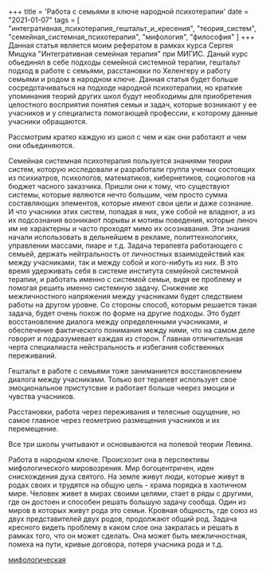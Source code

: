 +++
title = 'Работа с семьями в ключе народной психотерапии'
date = "2021-01-07"
tags = [
    "интегративная_психотерапия_гештальт_и_кресения",
    "теория_систем",
    "семейная_системная_психотерапия",
    "мифология",
    "философия"
]
+++
Данная статья является моим рефератом в рамках курса Сергея Мищука "Интегративная семейная терапия" при МИГИС. Даный курс обьединял в себе подходы семейной системной терапии, гештальт подход в работе с семьями, расстановки по Хеленгеру и работу семьями и родом в народном ключе. Данная статья будет больше сосредотачиваться на подходе народной психотерапии, но краткие упоминания теорий других школ будут необходимы для приобретения целостного восприятия понятия семьи и задач, которые возникают у ее учасников и у специалиста помогающей профессии, к которому данные учасники обращаются.

Рассмотрим кратко каждую из школ с чем и как они работают и чем они обьединяются.


Семейная системная психотерапия пользуется знаниями теории систем, которую исследовали и разработали группа ученых состоящих из психиатров, психологов, математиков, кибернетиков, социологов на бюджет часного заказчика. Пришли они к тому, что существуют системы, которые являются нечто большим, чем просто сумма составляющих элементов, которые имеют свои цели и даже сознание. И что учасники этих систем, попадая в них, уже собой не владеют, а из их подсознания возникают порывы и мотивы поведения, которые линоч им не характерны и часто проходят мимо их осознавания. Эти знания начали использовать в дельнейшем в рекламе, политтехнологиях, управлении массами, пиаре и т.д. Задача терапевта работающего с семьей, держать нейтральность от личностных взаимодействий как между учасниками, так и между собой и кого-нибуть из них. В это время удерживать себя в системе института семейной системной терапии, и работать именно с системой семьи, видя ее проблему и помогая решить именно системную задачу. Снижение же межличностного напряжения между учасниками будет следствием работы на другом уровне. Со стороны способ, которым решается такая задача, будет очень похож по форме на другие подходы. Это будет восстановление диалога между определенными учасниками, и обеспечение фактического понимания между ними, что на самом деле говорит и подразумевает каждая из сторон. Главная отличительная черта специалиаста нейстральность и избегания собственных переживаний.

Гештальт в работе с семьями тоже заниманиется восстановлением диалога между учасниками. Только вот терапевт использует свое эмоциональное пристутсвие и работает больше чеерез эмоции и чувства учасников.

Расстановки, работа через переживания и телесные ощущение, но самое главное через геометрию размещения учасников и их перемещение.

Все три школы учитывают и основываются на полевой теории Левина.

Работа в народном ключе. Происхозит она в перспективы мифологического мировозрения. Мир богоцентричен, иден снисхождения духа святого. На земле живут люди, которые живут в родах своих и трудятся на общую цель - храма порядка в хаотичном мире. Человек живет в мирах своими целями, стает в ряды с другими, где он достоен и способен решать большую задачу сообща. Один из миров в которых живут рода это семьи. Кровная общность, где союз из двух представителей двух родов, продолжают общий род. Задача кресного видеть проблему в каком слое она закралась и решать в рамках того, что он может сделать. Она может быть межличностная, помеха на пути, кривые договора, потеря учасника рода и т.д.

[мифологическая][1]

[1]: /post/found-folk-myth-universorder/